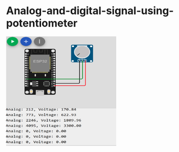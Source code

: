 # Analog-and-digital-signal-using-potentiometer
<img src="https://github.com/yamunah96/Analog-and-digital-signal-using-potentiometer/blob/main/Capture11s.PNG" width="300" height="300"/>
